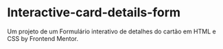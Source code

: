 # Interactive-card-details-form
 Um projeto de um Formulário interativo de detalhes do cartão em HTML e CSS by Frontend Mentor.
